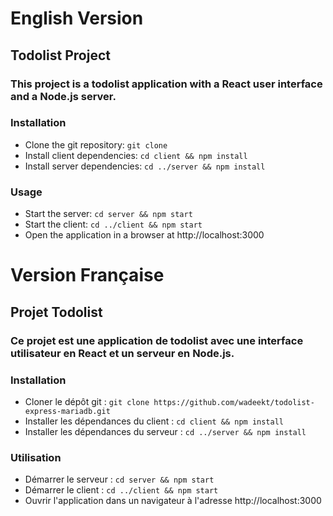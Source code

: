 # English Version
## Todolist Project
### This project is a todolist application with a React user interface and a Node.js server.

### Installation
- Clone the git repository: ```git clone```
- Install client dependencies: ```cd client && npm install```
- Install server dependencies: ```cd ../server && npm install```
### Usage
- Start the server: ```cd server && npm start```
- Start the client: ```cd ../client && npm start```
- Open the application in a browser at http://localhost:3000

# Version Française
## Projet Todolist
### Ce projet est une application de todolist avec une interface utilisateur en React et un serveur en Node.js.

### Installation
- Cloner le dépôt git : ```git clone https://github.com/wadeekt/todolist-express-mariadb.git```
- Installer les dépendances du client : ```cd client && npm install```
- Installer les dépendances du serveur : ```cd ../server && npm install```
### Utilisation
- Démarrer le serveur : ```cd server && npm start```
- Démarrer le client : ```cd ../client && npm start```
- Ouvrir l'application dans un navigateur à l'adresse http://localhost:3000